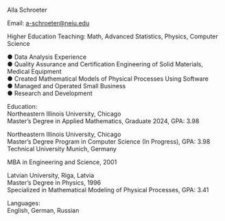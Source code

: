 Alla Schroeter 

Email: a-schroeter@neiu.edu

Higher Education Teaching:         Math, Advanced Statistics, Physics, Computer   Science

●	Data Analysis Experience                 
●	Quality Assurance and Certification Engineering of Solid Materials, Medical Equipment              
●	Created Mathematical Models of Physical Processes Using Software                  
●	Managed and Operated Small Business                    
●	Research and Development                    



Education:                                
Northeastern Illinois University, Chicago                               
Master’s Degree in Applied Mathematics, Graduate 2024, GPA: 3.98            

Northeastern Illinois University, Chicago                      
Master’s Degree Program in Computer Science (In Progress), GPA: 3.98                                                   
Technical University Munich, Germany

MBA in Engineering and Science, 2001                          

Latvian University, Riga, Latvia                   
Master’s Degree in Physics, 1996                     
Specialized in Mathematical Modeling of Physical Processes, GPA: 3.41                   


Languages:                       
English, German, Russian

